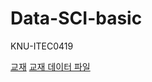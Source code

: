 # Data-SCI-basic
KNU-ITEC0419

[교재](https://inferentialthinking.com/chapters/intro.html)
[교재 데이터 파일](https://github.com/data-8/textbook/tree/main/assets/data)
